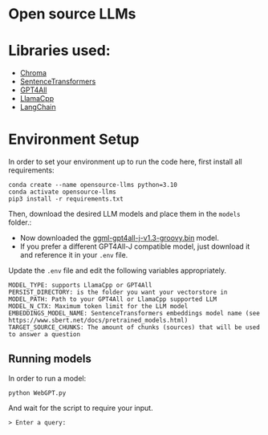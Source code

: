 # Open source LLMs

# Libraries used:
- [Chroma](https://www.trychroma.com/)
- [SentenceTransformers](https://www.sbert.net/)
- [GPT4All](https://github.com/nomic-ai/gpt4all)
- [LlamaCpp](https://github.com/ggerganov/llama.cpp)
- [LangChain](https://github.com/hwchase17/langchain)

# Environment Setup
In order to set your environment up to run the code here, first install all requirements:

```shell
conda create --name opensource-llms python=3.10
conda activate opensource-llms
pip3 install -r requirements.txt
```

Then, download the desired LLM models and place them in the `models` folder.:

- Now downloaded the [ggml-gpt4all-j-v1.3-groovy.bin](https://gpt4all.io/models/ggml-gpt4all-j-v1.3-groovy.bin) model.
- If you prefer a different GPT4All-J compatible model, just download it and reference it in your `.env` file.

Update the `.env` file and edit the following variables appropriately.
```
MODEL_TYPE: supports LlamaCpp or GPT4All
PERSIST_DIRECTORY: is the folder you want your vectorstore in
MODEL_PATH: Path to your GPT4All or LlamaCpp supported LLM
MODEL_N_CTX: Maximum token limit for the LLM model
EMBEDDINGS_MODEL_NAME: SentenceTransformers embeddings model name (see https://www.sbert.net/docs/pretrained_models.html)
TARGET_SOURCE_CHUNKS: The amount of chunks (sources) that will be used to answer a question
```

## Running models
In order to run a model:

```shell
python WebGPT.py
```

And wait for the script to require your input.

```plaintext
> Enter a query:
```